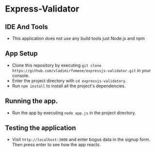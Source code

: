 # Express-Validator

## IDE And Tools

* This application does not use any build tools just Node.js and npm

## App Setup

* Clone this repository by executing `git clone https://github.com/vladimirfomene/expressjs-validator.git` in your console.
* Enter the project directory with `cd expressjs-validatory`.
* Run `npm install` to install all the project's dependencies.

## Running the app.

* Run the app by executing `node app.js` in the project directory.


## Testing the application

* Visit `http://localhost:3000` and enter bogus data in the signup form. Then press enter to see how the app reacts.

